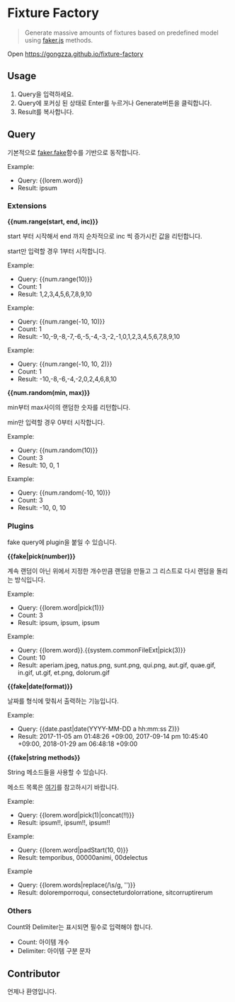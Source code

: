 # Fixture Factory

> Generate massive amounts of fixtures based on predefined model using [faker.js](https://github.com/marak/Faker.js) methods.

Open https://gongzza.github.io/fixture-factory

## Usage

1. Query을 입력하세요.
1. Query에 포커싱 된 상태로 Enter를 누르거나 Generate버튼을 클릭합니다.
1. Result를 복사합니다.

## Query

기본적으로 [faker.fake](https://github.com/marak/Faker.js/#fakerfake)함수를 기반으로 동작합니다.

Example:

- Query: {{lorem.word}}
- Result: ipsum

### Extensions

**{{num.range(start, end, inc)}}**

start 부터 시작해서 end 까지 순차적으로 inc 씩 증가시킨 값을 리턴합니다.

start만 입력할 경우 1부터 시작합니다.

Example:

- Query: {{num.range(10)}}
- Count: 1
- Result: 1,2,3,4,5,6,7,8,9,10

Example:

- Query: {{num.range(-10, 10)}}
- Count: 1
- Result: -10,-9,-8,-7,-6,-5,-4,-3,-2,-1,0,1,2,3,4,5,6,7,8,9,10

Example:

- Query: {{num.range(-10, 10, 2)}}
- Count: 1
- Result: -10,-8,-6,-4,-2,0,2,4,6,8,10

**{{num.random(min, max)}}**

min부터 max사이의 랜덤한 숫자를 리턴합니다.

min만 입력할 경우 0부터 시작합니다.

Example:

- Query: {{num.random(10)}}
- Count: 3
- Result: 10, 0, 1

Example:

- Query: {{num.random(-10, 10)}}
- Count: 3
- Result: -10, 0, 10

### Plugins

fake query에 plugin을 붙일 수 있습니다.

**{{fake|pick(number)}}**

계속 랜덤이 아닌 위에서 지정한 개수만큼 랜덤을 만들고 그 리스트로 다시 랜덤을 돌리는 방식입니다.

Example:
- Query: {{lorem.word|pick(1)}}
- Count: 3
- Result: ipsum, ipsum, ipsum

Example:
- Query: {{lorem.word}}.{{system.commonFileExt|pick(3)}}
- Count: 10
- Result: aperiam.jpeg, natus.png, sunt.png, qui.png, aut.gif, quae.gif, in.gif, ut.gif, et.png, dolorum.gif

**{{fake|date(format)}}**

날짜를 형식에 맞춰서 출력하는 기능입니다.

Example:
- Query: {{date.past|date(YYYY-MM-DD a hh:mm:ss Z)}}
- Result: 2017-11-05 am 01:48:26 +09:00, 2017-09-14 pm 10:45:40 +09:00, 2018-01-29 am 06:48:18 +09:00

**{{fake|string methods}}**

String 메소드들을 사용할 수 있습니다.

메소드 목록은 [여기](https://developer.mozilla.org/ko/docs/Web/JavaScript/Reference/Global_Objects/String)를 참고하시기 바랍니다.

Example:
- Query: {{lorem.word|pick(1)|concat(!!)}}
- Result: ipsum!!, ipsum!!, ipsum!!

Example:
- Query: {{lorem.word|padStart(10, 0)}}
- Result: temporibus, 00000animi, 00delectus

Example
- Query: {{lorem.words|replace(/\s/g, '')}}
- Result: doloremporroqui, consecteturdolorratione, sitcorruptirerum

### Others

Count와 Delimiter는 표시되면 필수로 입력해야 합니다.

- Count: 아이템 개수
- Delimiter: 아이템 구분 문자

## Contributor

언제나 환영입니다.

